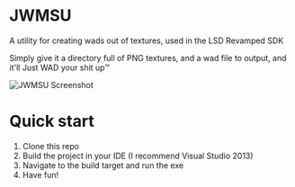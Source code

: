 # JWMSU
A utility for creating wads out of textures, used in the LSD Revamped SDK

Simply give it a directory full of PNG textures, and a wad file to output, and it'll Just WAD your shit up™

![JWMSU Screenshot](http://i.imgur.com/L8RcrsK.png)

# Quick start
1. Clone this repo
2. Build the project in your IDE (I recommend Visual Studio 2013)
3. Navigate to the build target and run the exe
4. Have fun!
